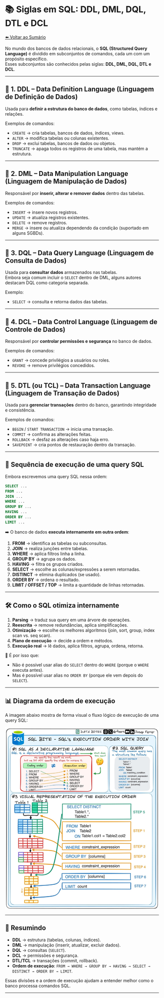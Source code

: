 # 📚 Siglas em SQL: DDL, DML, DQL, DTL e DCL

[⬅️ Voltar ao Sumário](../README.md#-sumário)

No mundo dos bancos de dados relacionais, o **SQL (Structured Query Language)** é dividido em subconjuntos de comandos, cada um com um propósito específico.  
Esses subconjuntos são conhecidos pelas siglas: **DDL, DML, DQL, DTL e DCL**.

---

## 🔹 1. DDL – Data Definition Language (Linguagem de Definição de Dados)
Usada para **definir a estrutura do banco de dados**, como tabelas, índices e relações.

Exemplos de comandos:
- `CREATE` → cria tabelas, bancos de dados, índices, views.  
- `ALTER` → modifica tabelas ou colunas existentes.  
- `DROP` → exclui tabelas, bancos de dados ou objetos.  
- `TRUNCATE` → apaga todos os registros de uma tabela, mas mantém a estrutura.  

---

## 🔹 2. DML – Data Manipulation Language (Linguagem de Manipulação de Dados)
Responsável por **inserir, alterar e remover dados** dentro das tabelas.

Exemplos de comandos:
- `INSERT` → insere novos registros.  
- `UPDATE` → atualiza registros existentes.  
- `DELETE` → remove registros.  
- `MERGE` → insere ou atualiza dependendo da condição (suportado em alguns SGBDs).  

---

## 🔹 3. DQL – Data Query Language (Linguagem de Consulta de Dados)
Usada para **consultar dados** armazenados nas tabelas.  
Embora seja comum incluir o `SELECT` dentro de DML, alguns autores destacam DQL como categoria separada.

Exemplo:
- `SELECT` → consulta e retorna dados das tabelas.  

---

## 🔹 4. DCL – Data Control Language (Linguagem de Controle de Dados)
Responsável por **controlar permissões e segurança** no banco de dados.

Exemplos de comandos:
- `GRANT` → concede privilégios a usuários ou roles.  
- `REVOKE` → remove privilégios concedidos.  

---

## 🔹 5. DTL (ou TCL) – Data Transaction Language (Linguagem de Transação de Dados)
Usada para **gerenciar transações** dentro do banco, garantindo integridade e consistência.

Exemplos de comandos:
- `BEGIN` / `START TRANSACTION` → inicia uma transação.  
- `COMMIT` → confirma as alterações feitas.  
- `ROLLBACK` → desfaz as alterações caso haja erro.  
- `SAVEPOINT` → cria pontos de restauração dentro da transação.  

---

## 🔎 Sequência de execução de uma query SQL

Embora escrevemos uma query SQL nessa ordem:

```sql
SELECT ...
FROM ...
JOIN ...
WHERE ...
GROUP BY ...
HAVING ...
ORDER BY ...
LIMIT ...
```

➡️ O banco de dados **executa internamente em outra ordem**:

1. **FROM** → identifica as tabelas ou subconsultas.  
2. **JOIN** → realiza junções entre tabelas.  
3. **WHERE** → aplica filtros linha a linha.  
4. **GROUP BY** → agrupa os dados.  
5. **HAVING** → filtra os grupos criados.  
6. **SELECT** → escolhe as colunas/expressões a serem retornadas.  
7. **DISTINCT** → elimina duplicados (se usado).  
8. **ORDER BY** → ordena o resultado.  
9. **LIMIT / OFFSET / TOP** → limita a quantidade de linhas retornadas.  

---

## 🛠️ Como o SQL otimiza internamente

1. **Parsing** → traduz sua query em uma árvore de operações.  
2. **Reescrita** → remove redundâncias, aplica simplificações.  
3. **Otimização** → escolhe os melhores algoritmos (join, sort, group, index scan vs. seq scan).  
4. **Plano de execução** → decide a ordem e métodos.  
5. **Execução real** → lê dados, aplica filtros, agrupa, ordena, retorna.  

📌 É por isso que:  
- Não é possível usar alias do `SELECT` dentro do `WHERE` (porque o `WHERE` executa antes).  
- Mas é possível usar alias no `ORDER BY` (porque ele vem depois do `SELECT`).  

---

## 📊 Diagrama da ordem de execução

A imagem abaixo mostra de forma visual o fluxo lógico de execução de uma query SQL:

![Ordem de execução do SQL](./diagrama_ordem_sql.jpeg)

---

## 🚀 Resumindo
- **DDL** → estrutura (tabelas, colunas, índices).  
- **DML** → manipulação (inserir, atualizar, excluir dados).  
- **DQL** → consultas (`SELECT`).  
- **DCL** → permissões e segurança.  
- **DTL/TCL** → transações (commit, rollback).  
- **Ordem de execução**: `FROM → WHERE → GROUP BY → HAVING → SELECT → DISTINCT → ORDER BY → LIMIT`.  

Essas divisões e a ordem de execução ajudam a entender melhor como o banco processa comandos SQL.

---
